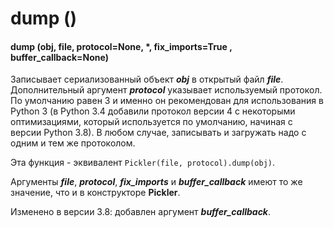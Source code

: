 # dump \(\)

#### dump \(obj, file, protocol=None, \*, fix\_imports=True , buffer\_callback=None\)

Записывает сериализованный объект _**obj**_ в открытый файл _**file**_. Дополнительный аргумент _**protocol**_ указывает используемый протокол. По умолчанию равен 3 и именно он рекомендован для использования в Python 3 \(в Python 3.4 добавили протокол версии 4 с некоторыми оптимизациями, который используется по умолчанию, начиная с версии Python 3.8\). В любом случае, записывать и загружать надо с одним и тем же протоколом.

Эта функция - эквивалент `Pickler(file, protocol).dump(obj)`.

Аргументы _**file**_, _**protocol**_, _**fix\_imports**_ и _**buffer\_callback**_ имеют то же значение, что и в конструкторе **Pickler**.

Изменено в версии 3.8: добавлен аргумент _**buffer\_callback**_.

